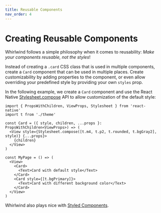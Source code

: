 ```yaml
---
title: Reusable Components
nav_order: 4
---
```


# Creating Reusable Components

Whirlwind follows a simple philosophy when it comes to reusability: _Make your components reusable, not the styles_!

Instead of creating a `.card` CSS class that is used in multiple components, create a `Card` component that can be used in multiple places. Create customizability by adding properties to the component, or even allow overriding your predefined style by providing your own `styles` prop.

In the following example, we create a `Card` component and use the React Native [Stylesheet.compose](https://reactnative.dev/docs/stylesheet#compose) API to allow customization of the default style:

```tsx
import { PropsWithChildren, ViewProps, Stylesheet } from 'react-native'
import t from './theme'

const Card = ({ style, children, ...props }: PropsWithChildren<ViewProps>) => (
  <View style={Stylesheet.compose([t.m4, t.p2, t.rounded, t.bgGray2], style)} {...props}>
    {children}
  </View>
)

const MyPage = () => (
  <View>
    <Card>
      <Text>Card with default style</Text>
    </Card>
    <Card style={[t.bgPrimary]}>
      <Text>Card with different background color</Text>
    </Card>
  </View>
)
```

Whirlwind also plays nice with [Styled Components](https://styled-components.com).

